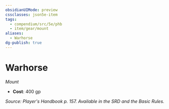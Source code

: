 ```yaml
---
obsidianUIMode: preview
cssclasses: json5e-item
tags:
  - compendium/src/5e/phb
  - item/gear/mount
aliases:
  - Warhorse
dg-publish: true
---
```

# Warhorse
*Mount*  

- **Cost**: 400 gp

*Source: Player's Handbook p. 157. Available in the SRD and the Basic Rules.*